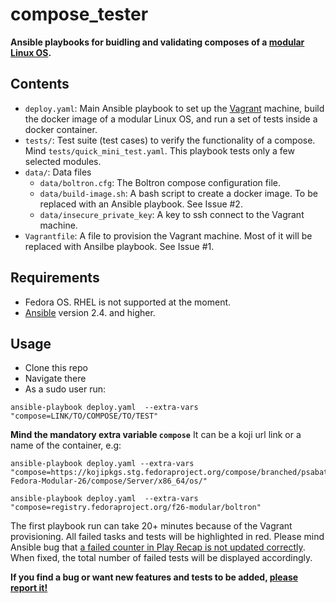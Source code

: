 # compose_tester

__Ansible playbooks for buidling and validating composes of a [modular Linux OS](https://docs.pagure.org/modularity/).__


Contents
--------
* `deploy.yaml`: Main Ansible playbook to set up the [Vagrant](https://www.vagrantup.com/intro/index.html) machine, build the docker image of a modular Linux OS, and run a set of tests 
inside a docker container.
* `tests/`: Test suite (test cases) to verify the functionality of a compose. Mind `tests/quick_mini_test.yaml`.
This playbook tests only a few selected modules.
* `data/`: Data files
    - `data/boltron.cfg`: The Boltron compose configuration file.
    - `data/build-image.sh`: A bash script to create a docker image. To be replaced with an Ansible playbook. See Issue #2.
    - `data/insecure_private_key`: A key to ssh connect to the Vagrant machine.
* `Vagrantfile`: A file to provision the Vagrant machine. Most of it will be replaced with Ansilbe playbook. See Issue #1.

Requirements
---------------
* Fedora OS. RHEL is not supported at the moment.
* [Ansible](http://docs.ansible.com/ansible/intro_installation.html#latest-release-via-yum) version 2.4. and higher. 

Usage
--------

* Clone this repo
* Navigate there
* As a sudo user run:
```
ansible-playbook deploy.yaml  --extra-vars "compose=LINK/TO/COMPOSE/TO/TEST"
```

__Mind the mandatory extra variable `compose`__ It can be a koji url link or a name of the container, e.g: 

```
ansible-playbook deploy.yaml --extra-vars "compose=https://kojipkgs.stg.fedoraproject.org/compose/branched/psabata/latest-Fedora-Modular-26/compose/Server/x86_64/os/"
```
```
ansible-playbook deploy.yaml  --extra-vars "compose=registry.fedoraproject.org/f26-modular/boltron"

```

The first playbook run can take 20+ minutes because of the Vagrant provisioning.
All failed tasks and tests will be highlighted in red.
Please mind Ansible bug that [a failed counter in Play Recap is not updated correctly](https://github.com/ansible/ansible/issues/27160). When fixed, the total number of failed tests will be displayed accordingly.


__If you find a bug or want new features and tests to be added, [please report it!](https://github.com/alexxa/compose_tester/issues)__
